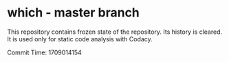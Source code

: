 # which - master branch

This repository contains frozen state of the repository.
Its history is cleared. It is used only for static code
analysis with Codacy.

Commit Time: 1709014154